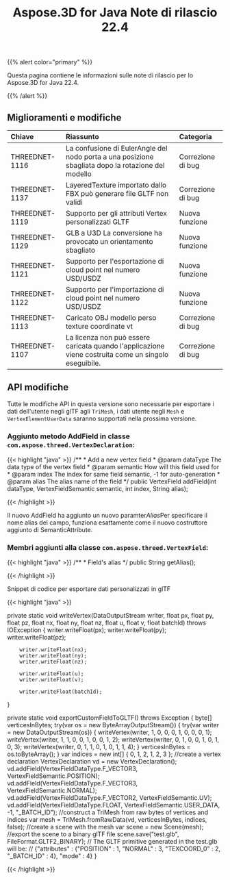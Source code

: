 ﻿---
title: Aspose.3D for Java Note di rilascio 22.4
type: docs
weight: 9
url: /it/java/aspose-3d-for-java-22-4-release-notes/
description: Le note di rilascio dello Aspose.3D for Java 22.4.
---
{{% alert color="primary" %}}

Questa pagina contiene le informazioni sulle note di rilascio per lo Aspose.3D for Java 22.4.

{{% /alert %}}
## **Miglioramenti e modifiche**

|**Chiave**|**Riassunto**|**Categoria**|
|:- |:- |:- |
|THREEDNET-1116 |La confusione di EulerAngle del nodo porta a una posizione sbagliata dopo la rotazione del modello|Correzione di bug|
|THREEDNET-1137 |LayeredTexture importato dallo FBX può generare file GLTF non validi|Correzione di bug|
|THREEDNET-1119 |Supporto per gli attributi Vertex personalizzati GLTF|Nuova funzione|
|THREEDNET-1129 |GLB a U3D La conversione ha provocato un orientamento sbagliato|Nuova funzione|
|THREEDNET-1121 |Supporto per l'esportazione di cloud point nel numero USD/USDZ|Nuova funzione|
|THREEDNET-1122 |Supporto per l'importazione di cloud point nel numero USD/USDZ|Nuova funzione|
|THREEDNET-1113 |Caricato OBJ modello perso texture coordinate vt|Correzione di bug|
|THREEDNET-1107 |La licenza non può essere caricata quando l'applicazione viene costruita come un singolo eseguibile.|Correzione di bug|


## API modifiche ##


Tutte le modifiche API in questa versione sono necessarie per esportare i dati dell'utente negli glTF agli `TriMesh`, i dati utente negli `Mesh` e `VertexElementUserData` saranno supportati nella prossima versione.


### Aggiunto metodo AddField in classe `com.aspose.threed.VertexDeclaration`:

{{< highlight "java" >}}
    /**
     * Add a new vertex field
     * @param dataType The data type of the vertex field
     * @param semantic How will this field used for
     * @param index The index for same field semantic, -1 for auto-generation
     * @param alias The alias name of the field
     */
    public VertexField addField(int dataType, VertexFieldSemantic semantic, int index, String alias);

{{< /highlight >}}

Il nuovo AddField ha aggiunto un nuovo paramter*Alias*Per specificare il nome alias del campo, funziona esattamente come il nuovo costruttore aggiunto di SemanticAttribute.


### Membri aggiunti alla classe `com.aspose.threed.VertexField`:

{{< highlight "java" >}}
    /**
     * Field's alias 
     */
    public String getAlias();

{{< /highlight >}}




Snippet di codice per esportare dati personalizzati in glTF

{{< highlight "java" >}}

private static void writeVertex(DataOutputStream writer,
                                float px, float py, float pz,
                                float nx, float ny, float nz,
                                float u, float v,
                                float batchId)
        throws IOException
{
        writer.writeFloat(px);
        writer.writeFloat(py);
        writer.writeFloat(pz);

        writer.writeFloat(nx);
        writer.writeFloat(ny);
        writer.writeFloat(nz);

        writer.writeFloat(u);
        writer.writeFloat(v);

        writer.writeFloat(batchId);
}

private static void exportCustomFieldToGLTF()
        throws Exception
{
        byte[] verticesInBytes;
        try(var os = new ByteArrayOutputStream())
        {
            try(var writer = new DataOutputStream(os)) {
                writeVertex(writer, 1, 0, 0, 0, 1, 0, 0, 0, 1);
                writeVertex(writer, 1, 1, 0, 0, 1, 0, 0, 1, 2);
                writeVertex(writer, 0, 1, 0, 0, 1, 0, 1, 0, 3);
                writeVertex(writer, 0, 1, 1, 0, 1, 0, 1, 1, 4);
            }
            verticesInBytes = os.toByteArray();
        }
        var indices = new int[]
        {
                0, 1, 2,
                1, 2, 3
        };
        //create a vertex declaration
        VertexDeclaration vd = new VertexDeclaration();
        vd.addField(VertexFieldDataType.F_VECTOR3, VertexFieldSemantic.POSITION);
        vd.addField(VertexFieldDataType.F_VECTOR3, VertexFieldSemantic.NORMAL);
        vd.addField(VertexFieldDataType.F_VECTOR2, VertexFieldSemantic.UV);
        vd.addField(VertexFieldDataType.FLOAT, VertexFieldSemantic.USER_DATA, -1, "_BATCH_ID");
        //construct a TriMesh from raw bytes of vertices and indices
        var mesh = TriMesh.fromRawData(vd, verticesInBytes, indices, false);
        //create a scene with the mesh
        var scene = new Scene(mesh);
        //export the scene to a binary glTF file
        scene.save("test.glb", FileFormat.GLTF2_BINARY);
        // The GLTF primitive generated in the test.glb will be:
        // {"attributes" : {"POSITION" : 1, "NORMAL" : 3, "TEXCOORD_0" : 2, "_BATCH_ID" : 4}, "mode" : 4}
}



{{< /highlight >}}

